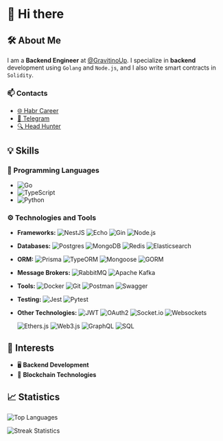 # 👋 Hi there

## 🛠 About Me

I am a **Backend Engineer** at [@GravitinoUp](https://github.com/gravitinoUp/). I specialize in **backend** development using `Golang` and `Node.js`, and I also write smart contracts in `Solidity`.

### 📫 Contacts

- [🌐 Habr Career](https://career.habr.com/idmaksim)
- [💬 Telegram](https://t.me/idmksim)
- [🔍 Head Hunter](https://hh.ru/resume/2cab0c6eff0dc71c610039ed1f796744f754159)

## 💡 Skills

### 📝 Programming Languages

- ![Go](https://img.shields.io/badge/Go-%2300ADD8.svg?style=for-the-badge&logo=go&logoColor=white)
- ![TypeScript](https://img.shields.io/badge/TypeScript-%23007ACC.svg?style=for-the-badge&logo=typescript&logoColor=white)
- ![Python](https://img.shields.io/badge/Python-3670A0?style=for-the-badge&logo=python&logoColor=ffdd54)

### ⚙️ Technologies and Tools

- **Frameworks:**
  ![NestJS](https://img.shields.io/badge/NestJS-%23E0234E.svg?style=for-the-badge&logo=nestjs&logoColor=white)
  ![Echo](https://img.shields.io/badge/Echo-%2300ADD8?style=for-the-badge&logo=echo&logoColor=white)
  ![Gin](https://img.shields.io/badge/Gin-%2300ADD8?style=for-the-badge&logo=gin&logoColor=white)
  ![Node.js](https://img.shields.io/badge/node.js-6DA55F?style=for-the-badge&logo=node.js&logoColor=white)
- **Databases:**
  ![Postgres](https://img.shields.io/badge/postgres-%23316192.svg?style=for-the-badge&logo=postgresql&logoColor=white)
  ![MongoDB](https://img.shields.io/badge/MongoDB-%234ea94b.svg?style=for-the-badge&logo=mongodb&logoColor=white)
  ![Redis](https://img.shields.io/badge/Redis-%23DD0031.svg?style=for-the-badge&logo=redis&logoColor=white)
  ![Elasticsearch](https://img.shields.io/badge/Elasticsearch-%230377CC.svg?style=for-the-badge&logo=elasticsearch&logoColor=white)
- **ORM:**
  ![Prisma](https://img.shields.io/badge/Prisma-3982CE?style=for-the-badge&logo=Prisma&logoColor=white)
  ![TypeORM](https://img.shields.io/badge/TypeORM-%23323330.svg?style=for-the-badge&logo=typeorm&logoColor=white)
  ![Mongoose](https://img.shields.io/badge/Mongoose-%234aa94b.svg?style=for-the-badge&logo=mongoose&logoColor=white)
  ![GORM](https://img.shields.io/badge/GORM-%230077CC.svg?style=for-the-badge&logo=go&logoColor=white)
- **Message Brokers:**
  ![RabbitMQ](https://img.shields.io/badge/RabbitMQ-FF6600?style=for-the-badge&logo=rabbitmq&logoColor=white)
  ![Apache Kafka](https://img.shields.io/badge/Apache%20Kafka-000?style=for-the-badge&logo=apachekafka)
- **Tools:**
  ![Docker](https://img.shields.io/badge/Docker-%230db7ed.svg?style=for-the-badge&logo=docker&logoColor=white)
  ![Git](https://img.shields.io/badge/Git-%23F05033.svg?style=for-the-badge&logo=git&logoColor=white)
  ![Postman](https://img.shields.io/badge/Postman-FF6C37?style=for-the-badge&logo=postman&logoColor=white)
  ![Swagger](https://img.shields.io/badge/Swagger-%23Clojure?style=for-the-badge&logo=swagger&logoColor=white)
- **Testing:**
  ![Jest](https://img.shields.io/badge/Jest-%23C21325?style=for-the-badge&logo=jest&logoColor=white)
  ![Pytest](https://img.shields.io/badge/Pytest-FF6347?style=for-the-badge&logo=pytest&logoColor=white)
- **Other Technologies:**
  ![JWT](https://img.shields.io/badge/JWT-black?style=for-the-badge&logo=JSON%20web%20tokens)
  ![OAuth2](https://img.shields.io/badge/OAuth2-%237159c1.svg?style=for-the-badge&logo=oauth2&logoColor=white)
  ![Socket.io](https://img.shields.io/badge/Socket.io-black?style=for-the-badge&logo=socket.io&badgeColor=010101)
  ![Websockets](https://img.shields.io/badge/Websockets-1f425f?style=for-the-badge&logo=websockets&logoColor=white)

  ![Ethers.js](https://img.shields.io/badge/Ethers.js-000000?style=for-the-badge&logo=ethersdotjs&logoColor=white)
  ![Web3.js](https://img.shields.io/badge/Web3.js-F16822?style=for-the-badge&logo=web3.js&logoColor=white)
  ![GraphQL](https://img.shields.io/badge/GraphQL-E10098?style=for-the-badge&logo=graphql&logoColor=white)
  ![SQL](https://img.shields.io/badge/SQL-blue?style=for-the-badge&logo=sql&logoColor=white)

## 🚀 Interests

- 🖥 **Backend Development**
- 🔗 **Blockchain Technologies**

## 📈 Statistics

![Top Languages](https://github-readme-stats.vercel.app/api/top-langs/?username=idmaksim&theme=dark&hide_border=false&include_all_commits=false&count_private=false&layout=compact)

![Streak Statistics](https://github-readme-streak-stats.herokuapp.com/?user=idmaksim&theme=dark&hide_border=false)
